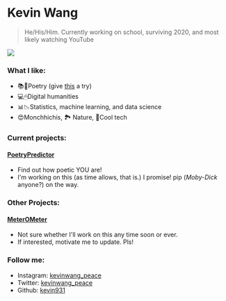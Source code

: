# Kevin Wang

> He/His/Him.
> Currently working on school, surviving 2020, and most likely watching YouTube

<img src=https://media.giphy.com/media/2rAKTgJIQe1buYU1R5/giphy.gif />

### What I like:
- 📚📔Poetry (give [this](https://www.poetryfoundation.org/poems/47660/a-supermarket-in-california) a try)
- 💻🖱Digital humanities
- 📊📉Statistics, machine learning, and data science
- 😍Monchhichis, 🏞 Nature, 📱Cool tech

### Current projects:
#### [PoetryPredictor](https://github.com/kevin931/PoetryPredictor)
- Find out how poetic YOU are!
- I'm working on this (as time allows, that is.) I promise! pip (*Moby-Dick* anyone?) on the way.

### Other Projects:
#### [MeterOMeter](https://github.com/kevin931/MeterOMeter)
- Not sure whether I'll work on this any time soon or ever.
- If interested, motivate me to update. Pls!

### Follow me:
- Instagram: [kevinwang_peace](https://www.instagram.com/kevinwang_peace/)
- Twitter: [kevinwang_peace](https://twitter.com/kevinwang_peace)
- Github: [kevin931](https://github.com/kevin931)